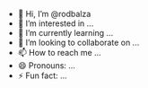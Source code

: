 - 👋 Hi, I’m @rodbalza
- 👀 I’m interested in ...
- 🌱 I’m currently learning ...
- 💞️ I’m looking to collaborate on ...
- 📫 How to reach me ...
- 😄 Pronouns: ...
- ⚡ Fun fact: ...

<!---
rodbalza/rodbalza is a ✨ special ✨ repository because its `README.md` (this file) appears on your GitHub profile.
You can click the Preview link to take a look at your changes.
--->
